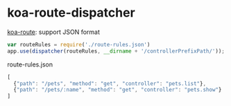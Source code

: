 # koa-route-dispatcher

 [koa-route](https://github.com/koajs/route): support JSON format

```js
var routeRules = require('./route-rules.json')
app.use(dispatcher(routeRules, __dirname + '/controllerPrefixPath/'));
```

 route-rules.json
```js
[
  {"path": "/pets", "method": "get", "controller": "pets.list"},
  {"path": "/pets/:name", "method": "get", "controller": "pets.show"}
]
```
